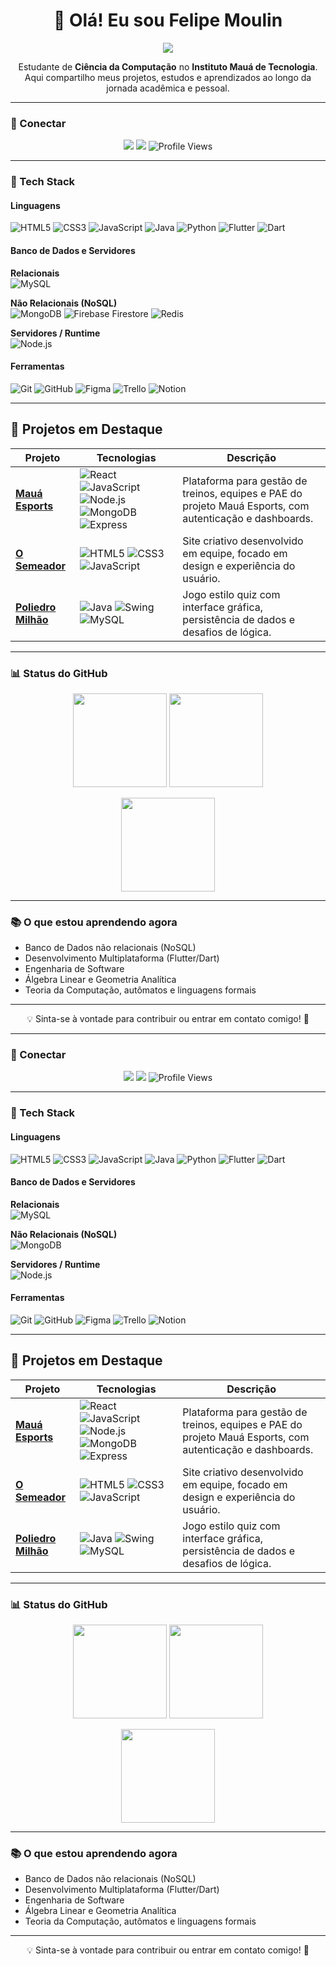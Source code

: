 <h1 align="center">👋 Olá! Eu sou Felipe Moulin</h1>

<!-- Cabeçalho animado -->
<p align="center">
  <img src="https://readme-typing-svg.demolab.com?font=Ubuntu&weight=600&size=24&pause=900&color=42A5F5&center=true&vCenter=true&width=900&lines=Estudante+de+Ci%C3%AAncia+da+Computa%C3%A7%C3%A3o+no+IMT;Front-end+%2B+Mobile+com+Flutter%2FDart;Sempre+aprendendo+e+construindo+projetos+%F0%9F%9A%80" />
</p>

<p align="center">
  Estudante de <b>Ciência da Computação</b> no <b>Instituto Mauá de Tecnologia</b>.<br>
  Aqui compartilho meus projetos, estudos e aprendizados ao longo da jornada acadêmica e pessoal.
</p>

---

### 🔗 Conectar

<p align="center">
  <a href="mailto:moulinfelipe3@gmail.com"><img src="https://img.shields.io/badge/-Gmail-D14836?style=for-the-badge&logo=gmail&logoColor=white"></a>
  <a href="https://www.linkedin.com/in/felipe-moulin-a41091341/"><img src="https://img.shields.io/badge/-LinkedIn-0A66C2?style=for-the-badge&logo=linkedin&logoColor=white"></a>
  <img src="https://komarev.com/ghpvc/?username=felipemoulin&color=blue&style=for-the-badge" alt="Profile Views">
</p>

---

### 🧰 Tech Stack

#### Linguagens
![HTML5](https://img.shields.io/badge/-HTML5-E34F26?style=for-the-badge&logo=html5&logoColor=white)
![CSS3](https://img.shields.io/badge/-CSS3-1572B6?style=for-the-badge&logo=css3&logoColor=white)
![JavaScript](https://img.shields.io/badge/-JavaScript-F7DF1E?style=for-the-badge&logo=javascript&logoColor=black)
![Java](https://img.shields.io/badge/-Java-007396?style=for-the-badge&logo=openjdk&logoColor=white)
![Python](https://img.shields.io/badge/-Python-3776AB?style=for-the-badge&logo=python&logoColor=white)
![Flutter](https://img.shields.io/badge/-Flutter-02569B?style=for-the-badge&logo=flutter&logoColor=white)
![Dart](https://img.shields.io/badge/-Dart-0175C2?style=for-the-badge&logo=dart&logoColor=white)

#### Banco de Dados e Servidores
<!-- Relacionais -->
<b>Relacionais</b><br>
![MySQL](https://img.shields.io/badge/-MySQL-005C84?style=for-the-badge&logo=mysql&logoColor=white)

<!-- Não Relacionais (NoSQL) -->
<b>Não Relacionais (NoSQL)</b><br>
![MongoDB](https://img.shields.io/badge/-MongoDB-47A248?style=for-the-badge&logo=mongodb&logoColor=white)
![Firebase Firestore](https://img.shields.io/badge/-Firestore-FFCA28?style=for-the-badge&logo=firebase&logoColor=black)
![Redis](https://img.shields.io/badge/-Redis-DC382D?style=for-the-badge&logo=redis&logoColor=white)

<!-- Servidores/Runtime -->
<b>Servidores / Runtime</b><br>
![Node.js](https://img.shields.io/badge/-Node.js-339933?style=for-the-badge&logo=node.js&logoColor=white)

#### Ferramentas
![Git](https://img.shields.io/badge/-Git-F05032?style=for-the-badge&logo=git&logoColor=white)
![GitHub](https://img.shields.io/badge/-GitHub-181717?style=for-the-badge&logo=github&logoColor=white)
![Figma](https://img.shields.io/badge/-Figma-F24E1E?style=for-the-badge&logo=figma&logoColor=white)
![Trello](https://img.shields.io/badge/-Trello-0052CC?style=for-the-badge&logo=trello&logoColor=white)
![Notion](https://img.shields.io/badge/-Notion-000000?style=for-the-badge&logo=notion&logoColor=white)

---

## 🚀 Projetos em Destaque

| Projeto | Tecnologias | Descrição |
|--------|-------------|-----------|
| [**Mauá Esports**](https://github.com/felipemoulin/MauaEsports) | ![React](https://img.shields.io/badge/React-20232A?style=for-the-badge&logo=react&logoColor=61DAFB) ![JavaScript](https://img.shields.io/badge/JavaScript-F7DF1E?style=for-the-badge&logo=javascript&logoColor=black) ![Node.js](https://img.shields.io/badge/Node.js-339933?style=for-the-badge&logo=node.js&logoColor=white) ![MongoDB](https://img.shields.io/badge/MongoDB-47A248?style=for-the-badge&logo=mongodb&logoColor=white) ![Express](https://img.shields.io/badge/Express-000000?style=for-the-badge&logo=express&logoColor=white) | Plataforma para gestão de treinos, equipes e PAE do projeto Mauá Esports, com autenticação e dashboards. |
| [**O Semeador**](https://github.com/Lucasnovaess/O-Semeador-) | ![HTML5](https://img.shields.io/badge/HTML5-E34F26?style=for-the-badge&logo=html5&logoColor=white) ![CSS3](https://img.shields.io/badge/CSS3-1572B6?style=for-the-badge&logo=css3&logoColor=white) ![JavaScript](https://img.shields.io/badge/JavaScript-F7DF1E?style=for-the-badge&logo=javascript&logoColor=black) | Site criativo desenvolvido em equipe, focado em design e experiência do usuário. |
| [**Poliedro Milhão**](https://github.com/felipemoulin/SHOW_DO_MILHAO) | ![Java](https://img.shields.io/badge/Java-007396?style=for-the-badge&logo=java&logoColor=white) ![Swing](https://img.shields.io/badge/Swing-007396?style=for-the-badge&logo=java&logoColor=white) ![MySQL](https://img.shields.io/badge/MySQL-005C84?style=for-the-badge&logo=mysql&logoColor=white) | Jogo estilo quiz com interface gráfica, persistência de dados e desafios de lógica. |

---

### 📊 Status do GitHub

<p align="center">
  <img src="https://github-readme-stats.vercel.app/api?username=felipemoulin&show_icons=true&theme=tokyonight&hide=issues" height="150"/>
  <img src="https://github-readme-stats.vercel.app/api/top-langs/?username=felipemoulin&layout=compact&theme=tokyonight" height="150"/>
</p>

<p align="center">
  <img src="https://streak-stats.demolab.com?user=felipemoulin&theme=tokyonight" height="150"/>
</p>

<!--  🔥 Atividade Recente -->
<!--START_SECTION:activity-->
<!--END_SECTION:activity-->

<!-- ⏱️ WakaTime -->
<!--START_SECTION:waka-->
<!--END_SECTION:waka-->

---

### 📚 O que estou aprendendo agora
- Banco de Dados não relacionais (NoSQL)
- Desenvolvimento Multiplataforma (Flutter/Dart)
- Engenharia de Software
- Álgebra Linear e Geometria Analítica
- Teoria da Computação, autômatos e linguagens formais

---

<p align="center">
  💡 Sinta-se à vontade para contribuir ou entrar em contato comigo! 🚀
</p>


---

### 🔗 Conectar

<p align="center">
  <a href="mailto:moulinfelipe3@gmail.com"><img src="https://img.shields.io/badge/-Gmail-D14836?style=for-the-badge&logo=gmail&logoColor=white"></a>
  <a href="https://www.linkedin.com/in/felipe-moulin-a41091341/"><img src="https://img.shields.io/badge/-LinkedIn-0A66C2?style=for-the-badge&logo=linkedin&logoColor=white"></a>
  <img src="https://komarev.com/ghpvc/?username=felipemoulin&color=blue&style=for-the-badge" alt="Profile Views">
</p>

---

### 🧰 Tech Stack

#### Linguagens
![HTML5](https://img.shields.io/badge/-HTML5-E34F26?style=for-the-badge&logo=html5&logoColor=white)
![CSS3](https://img.shields.io/badge/-CSS3-1572B6?style=for-the-badge&logo=css3&logoColor=white)
![JavaScript](https://img.shields.io/badge/-JavaScript-F7DF1E?style=for-the-badge&logo=javascript&logoColor=black)
![Java](https://img.shields.io/badge/-Java-007396?style=for-the-badge&logo=openjdk&logoColor=white)
![Python](https://img.shields.io/badge/-Python-3776AB?style=for-the-badge&logo=python&logoColor=white)
![Flutter](https://img.shields.io/badge/-Flutter-02569B?style=for-the-badge&logo=flutter&logoColor=white)
![Dart](https://img.shields.io/badge/-Dart-0175C2?style=for-the-badge&logo=dart&logoColor=white)

#### Banco de Dados e Servidores
<!-- Relacionais -->
<b>Relacionais</b><br>
![MySQL](https://img.shields.io/badge/-MySQL-005C84?style=for-the-badge&logo=mysql&logoColor=white)

<!-- Não Relacionais (NoSQL) -->
<b>Não Relacionais (NoSQL)</b><br>
![MongoDB](https://img.shields.io/badge/-MongoDB-47A248?style=for-the-badge&logo=mongodb&logoColor=white)


<!-- Servidores/Runtime -->
<b>Servidores / Runtime</b><br>
![Node.js](https://img.shields.io/badge/-Node.js-339933?style=for-the-badge&logo=node.js&logoColor=white)

#### Ferramentas
![Git](https://img.shields.io/badge/-Git-F05032?style=for-the-badge&logo=git&logoColor=white)
![GitHub](https://img.shields.io/badge/-GitHub-181717?style=for-the-badge&logo=github&logoColor=white)
![Figma](https://img.shields.io/badge/-Figma-F24E1E?style=for-the-badge&logo=figma&logoColor=white)
![Trello](https://img.shields.io/badge/-Trello-0052CC?style=for-the-badge&logo=trello&logoColor=white)
![Notion](https://img.shields.io/badge/-Notion-000000?style=for-the-badge&logo=notion&logoColor=white)

---

## 🚀 Projetos em Destaque

| Projeto | Tecnologias | Descrição |
|--------|-------------|-----------|
| [**Mauá Esports**](https://github.com/felipemoulin/MauaEsports) | ![React](https://img.shields.io/badge/React-20232A?style=for-the-badge&logo=react&logoColor=61DAFB) ![JavaScript](https://img.shields.io/badge/JavaScript-F7DF1E?style=for-the-badge&logo=javascript&logoColor=black) ![Node.js](https://img.shields.io/badge/Node.js-339933?style=for-the-badge&logo=node.js&logoColor=white) ![MongoDB](https://img.shields.io/badge/MongoDB-47A248?style=for-the-badge&logo=mongodb&logoColor=white) ![Express](https://img.shields.io/badge/Express-000000?style=for-the-badge&logo=express&logoColor=white) | Plataforma para gestão de treinos, equipes e PAE do projeto Mauá Esports, com autenticação e dashboards. |
| [**O Semeador**](https://github.com/Lucasnovaess/O-Semeador-) | ![HTML5](https://img.shields.io/badge/HTML5-E34F26?style=for-the-badge&logo=html5&logoColor=white) ![CSS3](https://img.shields.io/badge/CSS3-1572B6?style=for-the-badge&logo=css3&logoColor=white) ![JavaScript](https://img.shields.io/badge/JavaScript-F7DF1E?style=for-the-badge&logo=javascript&logoColor=black) | Site criativo desenvolvido em equipe, focado em design e experiência do usuário. |
| [**Poliedro Milhão**](https://github.com/felipemoulin/SHOW_DO_MILHAO) | ![Java](https://img.shields.io/badge/Java-007396?style=for-the-badge&logo=java&logoColor=white) ![Swing](https://img.shields.io/badge/Swing-007396?style=for-the-badge&logo=java&logoColor=white) ![MySQL](https://img.shields.io/badge/MySQL-005C84?style=for-the-badge&logo=mysql&logoColor=white) | Jogo estilo quiz com interface gráfica, persistência de dados e desafios de lógica. |

---

### 📊 Status do GitHub

<p align="center">
  <img src="https://github-readme-stats.vercel.app/api?username=felipemoulin&show_icons=true&theme=tokyonight&hide=issues" height="150"/>
  <img src="https://github-readme-stats.vercel.app/api/top-langs/?username=felipemoulin&layout=compact&theme=tokyonight" height="150"/>
</p>

<p align="center">
  <img src="https://streak-stats.demolab.com?user=felipemoulin&theme=tokyonight" height="150"/>
</p>

<!--  🔥 Atividade Recente -->
<!--START_SECTION:activity-->
<!--END_SECTION:activity-->

<!-- ⏱️ WakaTime -->
<!--START_SECTION:waka-->
<!--END_SECTION:waka-->

---

### 📚 O que estou aprendendo agora
- Banco de Dados não relacionais (NoSQL)
- Desenvolvimento Multiplataforma (Flutter/Dart)
- Engenharia de Software
- Álgebra Linear e Geometria Analítica
- Teoria da Computação, autômatos e linguagens formais

---

<p align="center">
  💡 Sinta-se à vontade para contribuir ou entrar em contato comigo! 🚀
</p>
